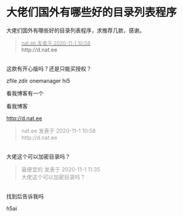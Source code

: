 # 大佬们国外有哪些好的目录列表程序


大佬们国外有哪些好的目录列表程序，求推荐几款，感谢。

<div class="quote"><blockquote><font size="2"><a href="https://www.hostloc.com/forum.php?mod=redirect&amp;goto=findpost&amp;pid=9384099&amp;ptid=760879" target="_blank"><font color="#999999">nat.ee 发表于 2020-11-1 10:58</font></a></font><br />
http://d.nat.ee</blockquote></div><br />
这款有开心版吗？还是只能买授权？

zfile zdir onemanager hi5 

看我博客有一个

看我博客

http://d.nat.ee

<div class="quote"><blockquote><font color="#999999">nat.ee 发表于 2020-11-1 10:58</font><br />
<font color="#999999">http://d.nat.ee</font></blockquote></div><br />
大佬这个可以加密目录吗？

<div class="quote"><blockquote><font color="#999999">最便宜的 发表于 2020-11-1 11:35</font><br />
<font color="#999999">大佬这个可以加密目录吗？</font></blockquote></div><br />
找到后告诉我吗

h5ai

